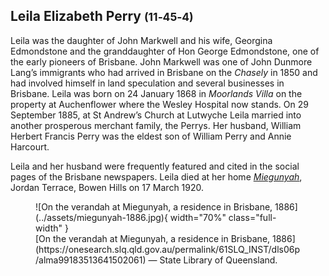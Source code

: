 ## Leila Elizabeth Perry <small>(11‑45‑4)</small>

Leila was the daughter of John Markwell and his wife, Georgina Edmondstone and the granddaughter of Hon George Edmondstone, one of the early pioneers of Brisbane. John Markwell was one of John Dunmore Lang’s immigrants who had arrived in Brisbane on the *Chasely* in 1850 and had involved himself in land speculation and several businesses in Brisbane. Leila was born on 24 January 1868 in *Moorlands Villa* on the property at Auchenflower where the Wesley Hospital now stands. On 29 September 1885, at St Andrew’s Church at Lutwyche Leila married
into another prosperous merchant family, the Perrys. Her husband, William Herbert Francis Perry was the eldest son of William Perry and Annie Harcourt.

Leila and her husband were frequently featured and cited in the social pages of the Brisbane newspapers. Leila died at her home *[Miegunyah](https://www.miegunyah.org)*, Jordan Terrace, Bowen Hills on 17 March 1920.

<figure markdown>
  ![On the verandah at Miegunyah, a residence in Brisbane, 1886](../assets/miegunyah-1886.jpg){ width="70%" class="full-width" }
  <figcaption markdown>[On the verandah at Miegunyah, a residence in Brisbane, 1886](https://onesearch.slq.qld.gov.au/permalink/61SLQ_INST/dls06p/alma99183513641502061) — State Library of Queensland.</figcaption>
</figure>